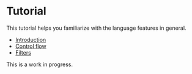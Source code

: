 # Tutorial

This tutorial helps you familiarize with the language features in general.

- [Introduction](./introduction.md)
- [Control flow](./control-flow.md)
- [Filters](./filters.md)

This is a work in progress.
